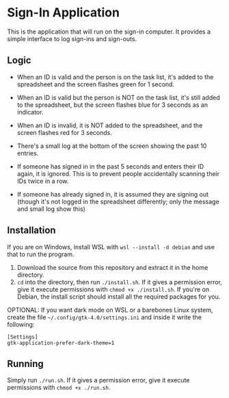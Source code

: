 # Sign-In Application
This is the application that will run on the sign-in computer. It provides a simple interface to log sign-ins and sign-outs.

## Logic
- When an ID is valid and the person is on the task list, it's added to the spreadsheet and the screen flashes green for 1 second.
- When an ID is valid but the person is NOT on the task list, it's still added to the spreadsheet, but the screen flashes blue for 3 seconds as an indicator.
- When an ID is invalid, it is NOT added to the spreadsheet, and the screen flashes red for 3 seconds.

- There's a small log at the bottom of the screen showing the past 10 entries.

- If someone has signed in in the past 5 seconds and enters their ID again, it is ignored. This is to prevent people accidentally scanning their IDs twice in a row.
- If someone has already signed in, it is assumed they are signing out (though it's not logged in the spreadsheet differently; only the message and small log show this)

## Installation
If you are on Windows, install WSL with `wsl --install -d debian` and use that to run the program.

1. Download the source from this repository and extract it in the home directory.
2. `cd` into the directory, then run `./install.sh`. If it gives a permission error, give it execute permissions with `chmod +x ./install.sh`.
If you're on Debian, the install script should install all the required packages for you.

OPTIONAL: If you want dark mode on WSL or a barebones Linux system, create the file `~/.config/gtk-4.0/settings.ini` and inside it write the following:
```
[Settings]
gtk-application-prefer-dark-theme=1
```

## Running
Simply run `./run.sh`. If it gives a permission error, give it execute permissions with `chmod +x ./run.sh`.
